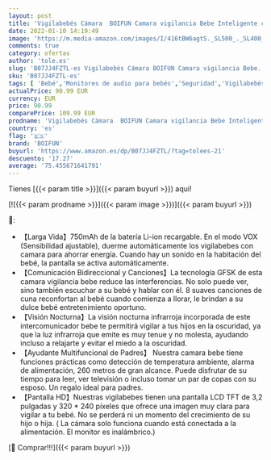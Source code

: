 ```yaml
---
layout: post
title: 'Vigilabebés Cámara  BOIFUN Camara vigilancia Bebe Inteligente con Pantalla LCD de 3.2"  VOX  Visión Nocturna  Monitoreo de Temperatura  Despertador  Comunicación Bidireccional  Recargable'
date: 2022-01-10 14:19:49
image: 'https://m.media-amazon.com/images/I/416tBW6agtS._SL500_._SL400_.jpg'
comments: true
category: ofertas
author: 'tole.es'
slug: 'B07JJ4FZTL-es Vigilabebés Cámara BOIFUN Camara vigilancia Bebe...'
sku: 'B07JJ4FZTL-es'
tags: [ 'Bebé','Monitores de audio para bebés','Seguridad','Vigilabebés','bebe','boifun','vigilabebés', ]
actualPrice: 90.99 EUR
currency: EUR
price: 90.99
comparePrice: 109.99 EUR
prodname: 'Vigilabebés Cámara  BOIFUN Camara vigilancia Bebe Inteligente con Pantalla LCD de 3.2"  VOX  Visión Nocturna  Monitoreo de Temperatura  Despertador  Comunicación Bidireccional  Recargable'
country: 'es'
flag: '🇪🇸'
brand: 'BOIFUN'
buyurl: 'https://www.amazon.es/dp/B07JJ4FZTL/?tag=tolees-21'
descuento: '17.27'
average: '75.455671641791'
---
```


Tienes [{{< param title >}}]({{< param buyurl >}}) aqui!

[![{{< param prodname >}}]({{< param image >}})]({{< param buyurl >}})

🔎:

- 【Larga Vida】750mAh de la batería Li-ion recargable. En el modo VOX (Sensibilidad ajustable), duerme automáticamente los vigilabebes con camara para ahorrar energía. Cuando hay un sonido en la habitación del bebé, la pantalla se activa automáticamente.
- 【Comunicación Bidireccional y Canciones】La tecnología GFSK de esta camara vigilancia bebe reduce las interferencias. No solo puede ver, sino también escuchar a su bebé y hablar con él. 8 suaves canciones de cuna reconfortan al bebé cuando comienza a llorar, le brindan a su dulce bebé entretenimiento oportuno.
- 【Visión Nocturna】La visión nocturna infrarroja incorporada de este intercomunicador bebe te permitirá vigilar a tus hijos en la oscuridad, ya que la luz infrarroja que emite es muy tenue y no molesta, ayudando incluso a relajarte y evitar el miedo a la oscuridad.
- 【Ayudante Multifuncional de Padres】 Nuestra camara bebe tiene funciones prácticas como detección de temperatura ambiente, alarma de alimentación, 260 metros de gran alcance. Puede disfrutar de su tiempo para leer, ver televisión o incluso tomar un par de copas con su esposo. Un regalo ideal para padres.
- 【Pantalla HD】Nuestras vigilabebes tienen una pantalla LCD TFT de 3,2 pulgadas y 320 * 240 píxeles que ofrece una imagen muy clara para vigilar a tu bebé. No se perderá ni un momento del crecimiento de su hijo o hija. ( La cámara solo funciona cuando está conectada a la alimentación. El monitor es inalámbrico.)

[🛒 Comprar!!!]({{< param buyurl >}})
